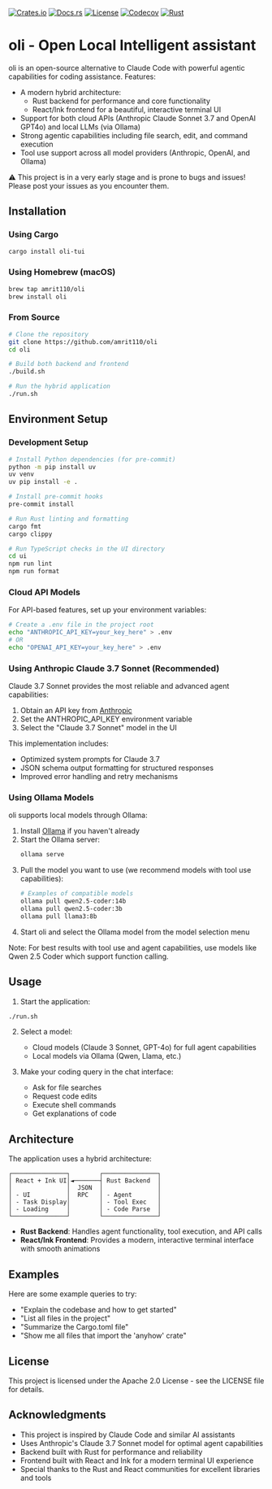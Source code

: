 [![Crates.io](https://img.shields.io/crates/v/oli-tui?style=flat-square)](https://crates.io/crates/oli-tui)
[![Docs.rs](https://img.shields.io/badge/docs.rs-latest-blue?style=flat-square)](https://docs.rs/oli-tui)
[![License](https://img.shields.io/badge/license-Apache_2.0-blue?style=flat-square)](https://opensource.org/license/apache-2-0)
[![Codecov](https://img.shields.io/codecov/c/github/amrit110/oli?style=flat-square)](https://codecov.io/github/amrit110/oli)
[![Rust](https://img.shields.io/badge/built%20with-Rust-orange.svg?logo=rust&style=flat-square)](https://www.rust-lang.org)

# oli - Open Local Intelligent assistant

oli is an open-source alternative to Claude Code with powerful agentic capabilities for coding assistance. Features:

- A modern hybrid architecture:
  - Rust backend for performance and core functionality
  - React/Ink frontend for a beautiful, interactive terminal UI
- Support for both cloud APIs (Anthropic Claude Sonnet 3.7 and OpenAI GPT4o) and local LLMs (via Ollama)
- Strong agentic capabilities including file search, edit, and command execution
- Tool use support across all model providers (Anthropic, OpenAI, and Ollama)

⚠️ This project is in a very early stage and is prone to bugs and issues! Please post your issues as you encounter them.

## Installation

### Using Cargo

```bash
cargo install oli-tui
```

### Using Homebrew (macOS)

```bash
brew tap amrit110/oli
brew install oli
```

### From Source

```bash
# Clone the repository
git clone https://github.com/amrit110/oli
cd oli

# Build both backend and frontend
./build.sh

# Run the hybrid application
./run.sh
```

## Environment Setup

### Development Setup

```bash
# Install Python dependencies (for pre-commit)
python -m pip install uv
uv venv
uv pip install -e .

# Install pre-commit hooks
pre-commit install

# Run Rust linting and formatting
cargo fmt
cargo clippy

# Run TypeScript checks in the UI directory
cd ui
npm run lint
npm run format
```

### Cloud API Models

For API-based features, set up your environment variables:

```bash
# Create a .env file in the project root
echo "ANTHROPIC_API_KEY=your_key_here" > .env
# OR
echo "OPENAI_API_KEY=your_key_here" > .env
```

### Using Anthropic Claude 3.7 Sonnet (Recommended)

Claude 3.7 Sonnet provides the most reliable and advanced agent capabilities:

1. Obtain an API key from [Anthropic](https://www.anthropic.com/)
2. Set the ANTHROPIC_API_KEY environment variable
3. Select the "Claude 3.7 Sonnet" model in the UI

This implementation includes:
- Optimized system prompts for Claude 3.7
- JSON schema output formatting for structured responses
- Improved error handling and retry mechanisms

### Using Ollama Models

oli supports local models through Ollama:

1. Install [Ollama](https://ollama.com/) if you haven't already
2. Start the Ollama server:
   ```bash
   ollama serve
   ```
3. Pull the model you want to use (we recommend models with tool use capabilities):
   ```bash
   # Examples of compatible models
   ollama pull qwen2.5-coder:14b
   ollama pull qwen2.5-coder:3b
   ollama pull llama3:8b
   ```
4. Start oli and select the Ollama model from the model selection menu

Note: For best results with tool use and agent capabilities, use models like Qwen 2.5 Coder which support function calling.

## Usage

1. Start the application:
```bash
./run.sh
```

2. Select a model:
   - Cloud models (Claude 3 Sonnet, GPT-4o) for full agent capabilities
   - Local models via Ollama (Qwen, Llama, etc.)

3. Make your coding query in the chat interface:
   - Ask for file searches
   - Request code edits
   - Execute shell commands
   - Get explanations of code

## Architecture

The application uses a hybrid architecture:

```
┌───────────────┐        ┌───────────────┐
│ React + Ink UI│◄───────┤ Rust Backend  │
│               │  JSON  │               │
│ - UI          │  RPC   │ - Agent       │
│ - Task Display│        │ - Tool Exec   │
│ - Loading     │        │ - Code Parse  │
└───────────────┘        └───────────────┘
```

- **Rust Backend**: Handles agent functionality, tool execution, and API calls
- **React/Ink Frontend**: Provides a modern, interactive terminal interface with smooth animations

## Examples

Here are some example queries to try:

- "Explain the codebase and how to get started"
- "List all files in the project"
- "Summarize the Cargo.toml file"
- "Show me all files that import the 'anyhow' crate"

## License

This project is licensed under the Apache 2.0 License - see the LICENSE file for details.

## Acknowledgments

- This project is inspired by Claude Code and similar AI assistants
- Uses Anthropic's Claude 3.7 Sonnet model for optimal agent capabilities
- Backend built with Rust for performance and reliability
- Frontend built with React and Ink for a modern terminal UI experience
- Special thanks to the Rust and React communities for excellent libraries and tools
